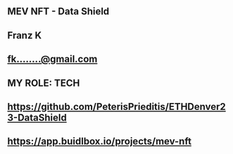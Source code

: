 ## MEV NFT - Data Shield

 ## Franz K

 ## fk........@gmail.com

 ## MY ROLE: TECH

 ## https://github.com/PeterisPrieditis/ETHDenver23-DataShield

 ## https://app.buidlbox.io/projects/mev-nft
